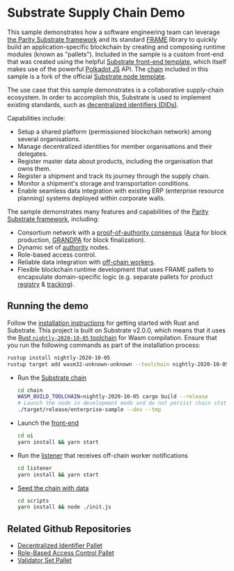 # Substrate Supply Chain Demo

This sample demonstrates how a software engineering team can leverage
[the Parity Substrate framework](https://www.substrate.io/) and its standard
[FRAME](https://substrate.dev/docs/en/knowledgebase/runtime/frame) library to quickly build an
application-specific blockchain by creating and composing runtime modules (known as "pallets").
Included in the sample is a custom front-end that was created using the helpful
[Substrate front-end template](https://github.com/substrate-developer-hub/substrate-front-end-template),
which itself makes use of the powerful [Polkadot JS](https://polkadot.js.org/) API. The
[chain](chain) included in this sample is a fork of the official
[Substrate node template](https://github.com/substrate-developer-hub/substrate-node-template).

The use case that this sample demonstrates is a collaborative supply-chain ecosystem. In order to
accomplish this, Substrate is used to implement existing standards, such as
[decentralized identifiers (DIDs)](https://en.wikipedia.org/wiki/Decentralized_identifiers).

Capabilities include:

- Setup a shared platform (permissioned blockchain network) among several organisations.
- Manage decentralized identities for member organisations and their delegates.
- Register master data about products, including the organisation that owns them.
- Register a shipment and track its journey through the supply chain.
- Monitor a shipment's storage and transportation conditions.
- Enable seamless data integration with existing ERP (enterprise resource planning) systems deployed
  within corporate walls.

The sample demonstrates many features and capabilities of the
[Parity Substrate framework](https://github.com/paritytech/substrate), including:

- Consortium network with a
  [proof-of-authority consensus](https://en.wikipedia.org/wiki/Proof_of_authority)
  ([Aura](https://substrate.dev/docs/en/knowledgebase/advanced/consensus#aura) for block production,
  [GRANDPA](https://substrate.dev/docs/en/knowledgebase/advanced/consensus#grandpa) for block
  finalization).
- Dynamic set of
  [authority](https://substrate.dev/docs/en/knowledgebase/getting-started/glossary#authority) nodes.
- Role-based access control.
- Reliable data integration with
  [off-chain workers](https://substrate.dev/docs/en/knowledgebase/runtime/off-chain-workers).
- Flexible blockchain runtime development that uses FRAME pallets to encapsulate domain-specific
  logic (e.g. separate pallets for product [registry](chain/pallets/registrar) &
  [tracking](https://github.com/stiiifff/pallet-product-tracking)).

## Running the demo

Follow the [installation instructions](https://substrate.dev/docs/en/knowledgebase/getting-started/)
for getting started with Rust and Substrate. This project is built on Substrate v2.0.0, which means
that it uses the
[Rust `nightly-2020-10-05` toolchain](https://substrate.dev/docs/en/knowledgebase/getting-started/#rust-nightly-toolchain)
for Wasm compilation. Ensure that you run the following commands as part of the installation
process:

```bash
rustup install nightly-2020-10-05
rustup target add wasm32-unknown-unknown --toolchain nightly-2020-10-05
```

- Run the [Substrate chain](chain)

  ```bash
  cd chain
  WASM_BUILD_TOOLCHAIN=nightly-2020-10-05 cargo build --release
  # Launch the node in development mode and do not persist chain state
  ./target/release/enterprise-sample --dev --tmp
  ```

- Launch the [front-end](ui)

  ```bash
  cd ui
  yarn install && yarn start
  ```

- Run the [listener](listener) that receives off-chain worker notifications

  ```bash
  cd listener
  yarn install && yarn start
  ```

- [Seed the chain with data](scripts/init.js)

  ```bash
  cd scripts
  yarn install && node ./init.js
  ```

## Related Github Repositories

- [Decentralized Identifier Pallet](https://github.com/substrate-developer-hub/pallet-did)
- [Role-Based Access Control Pallet](https://github.com/gautamdhameja/substrate-rbac)
- [Validator Set Pallet](https://github.com/gautamdhameja/substrate-validator-set)
